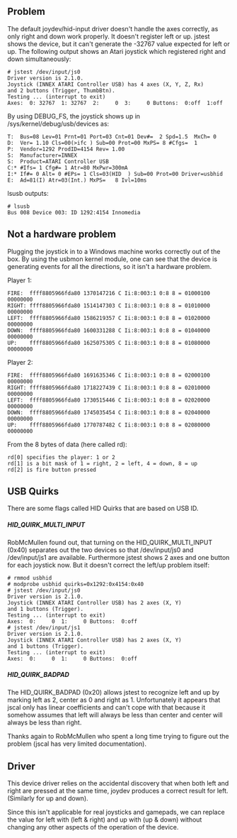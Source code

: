 Problem
----------------------

The default joydev/hid-input driver doesn't handle the axes correctly, as only right
and down work properly. It doesn't register left or up. jstest shows the device, but 
it can't generate the -32767 value expected for left or up. The following output
shows an Atari joystick which registered right and down simultaneously:

    # jstest /dev/input/js0 
    Driver version is 2.1.0.
    Joystick (INNEX ATARI Controller USB) has 4 axes (X, Y, Z, Rx)
    and 2 buttons (Trigger, ThumbBtn).
    Testing ... (interrupt to exit)
    Axes:  0: 32767  1: 32767  2:     0  3:     0 Buttons:  0:off  1:off 

By using DEBUG_FS, the joystick shows up in /sys/kernel/debug/usb/devices as:

    T:  Bus=08 Lev=01 Prnt=01 Port=03 Cnt=01 Dev#=  2 Spd=1.5  MxCh= 0
    D:  Ver= 1.10 Cls=00(>ifc ) Sub=00 Prot=00 MxPS= 8 #Cfgs=  1
    P:  Vendor=1292 ProdID=4154 Rev= 1.00
    S:  Manufacturer=INNEX
    S:  Product=ATARI Controller USB
    C:* #Ifs= 1 Cfg#= 1 Atr=80 MxPwr=300mA
    I:* If#= 0 Alt= 0 #EPs= 1 Cls=03(HID  ) Sub=00 Prot=00 Driver=usbhid
    E:  Ad=81(I) Atr=03(Int.) MxPS=   8 Ivl=10ms

lsusb outputs:

    # lsusb
    Bus 008 Device 003: ID 1292:4154 Innomedia 

Not a hardware problem
----------------------

Plugging the joystick in to a Windows machine works correctly out of the box. By 
using the usbmon kernel module, one can see that the device is generating events 
for all the directions, so it isn't a hardware problem.

Player 1:

    FIRE:  ffff8805966fda80 1370147216 C Ii:8:003:1 0:8 8 = 01000100 00000000
    RIGHT: ffff8805966fda80 1514147303 C Ii:8:003:1 0:8 8 = 01010000 00000000
    LEFT:  ffff8805966fda80 1586219357 C Ii:8:003:1 0:8 8 = 01020000 00000000
    DOWN:  ffff8805966fda80 1600331288 C Ii:8:003:1 0:8 8 = 01040000 00000000
    UP:    ffff8805966fda80 1625075305 C Ii:8:003:1 0:8 8 = 01080000 00000000

Player 2:

    FIRE:  ffff8805966fda80 1691635346 C Ii:8:003:1 0:8 8 = 02000100 00000000
    RIGHT: ffff8805966fda80 1718227439 C Ii:8:003:1 0:8 8 = 02010000 00000000
    LEFT:  ffff8805966fda80 1730515446 C Ii:8:003:1 0:8 8 = 02020000 00000000
    DOWN:  ffff8805966fda80 1745035454 C Ii:8:003:1 0:8 8 = 02040000 00000000
    UP:    ffff8805966fda80 1770787482 C Ii:8:003:1 0:8 8 = 02080000 00000000

From the 8 bytes of data (here called rd):

    rd[0] specifies the player: 1 or 2
    rd[1] is a bit mask of 1 = right, 2 = left, 4 = down, 8 = up
    rd[2] is fire button pressed

USB Quirks
----------

There are some flags called HID Quirks that are based on USB ID.

##### HID_QUIRK_MULTI_INPUT

RobMcMullen found out, that turning on the HID_QUIRK_MULTI_INPUT (0x40) separates out 
the two devices so that /dev/input/js0 and /dev/input/js1 are available. Furthermore 
jstest shows 2 axes and one button for each joystick now. But it doesn't correct the 
left/up problem itself:

    # rmmod usbhid
    # modprobe usbhid quirks=0x1292:0x4154:0x40
    # jstest /dev/input/js0 
    Driver version is 2.1.0.
    Joystick (INNEX ATARI Controller USB) has 2 axes (X, Y)
    and 1 buttons (Trigger).
    Testing ... (interrupt to exit)
    Axes:  0:     0  1:     0 Buttons:  0:off
    # jstest /dev/input/js1 
    Driver version is 2.1.0.
    Joystick (INNEX ATARI Controller USB) has 2 axes (X, Y)
    and 1 buttons (Trigger).
    Testing ... (interrupt to exit)
    Axes:  0:     0  1:     0 Buttons:  0:off

##### HID_QUIRK_BADPAD

The HID_QUIRK_BADPAD (0x20) allows jstest to recognize left and up by marking left
as 2, center as 0 and right as 1. Unfortunately it appears that jscal only has
linear coefficients and can't cope with that because it somehow assumes that left will 
always be less than center and center will always be less than right.

Thanks again to RobMcMullen who spent a long time trying to figure out the problem
(jscal has very limited documentation).


Driver
----------

This device driver relies on the accidental discovery that when both left and
right are pressed at the same time, joydev produces a correct result for left.
(Similarly for up and down).

Since this isn't applicable for real joysticks and gamepads, we can replace the 
value for left with (left & right) and up with (up & down) without changing any 
other aspects of the operation of the device.
